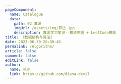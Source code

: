 ```yaml
---
pageComponent:
  name: Catalogue
  data:
    path: 02.算法
    imgUrl: /assets/img/算法.jpg
    description: 算法学习笔记--算法原理 + LeetCode真题
title: 《数据结构与算法》
date: 2023-06-30 20:30:40
permalink: /Algorithm/
article: false
comment: false
editLink: false
author:
  name: 凉冰
  link: https://github.com/diana-devil
---
```

